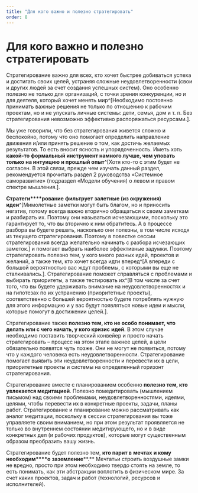 ```yaml
---
title: "Для кого важно и полезно стратегировать"
order: 8
---
```


# Для кого важно и полезно стратегировать

Стратегирование важно для всех, кто хочет быстрее добиваться успеха и достигать своих целей, устраняя сложные неудовлетворенности (свои и других людей за счет создания успешных систем). Оно особенно полезно не только для организаций, с точки зрения конкуренции, но и для деятеля, который хочет менять мир^[Необходимо постоянно принимать важные решения не только по отношению к рабочим проектам, но и не упускать личные системы: дети, семья, дом и т. п. Без стратегирования невозможно эффективно распоряжаться ресурсами.].

Мы уже говорили, что без стратегирования живется сложно и беспокойно, потому что оно помогает определить направление движения и/или принять решение о том, как достичь желаемых результатов. То есть вносит ясность и упорядоченность. Иметь хоть **какой-то формальный инструмент намного лучше, чем уповать** **только** **на интуицию** **и прошлый опыт**^[Хотя кто-то с этим будет не согласен. В этой связи, прежде чем изучать данный раздел, рекомендуется прочитать раздел 2 руководства «Системное саморазвитие» (подраздел «Модели обучения) о левом и правом спектре мышления.].

**Стратеги****рование** **фильтрует** **залетные (из окружения)** **идеи**^[Мимолетные заметки могут быть благом, но и приносить негатив, потому всегда важно вторично обращаться к своим заметкам и разбирать их. Поэтому они называться исчезающими, поскольку это гарантирует то, что вы вторично к ним обратитесь. А в процессе разбора вы будете решать, насколько они полезны, в том числе исходя из текущего стратегирования. Поэтому в повестке сессии стратегирования всегда желательно начинать с разбора исчезающих заметок.] и помогает выбрать наиболее эффективные задумки. Поэтому стратегировать полезно тем, у кого много разных идей, проектов и желаний, а также тем, кто хочет всегда идти вперед^[А впереди с большой вероятностью вас ждут проблемы, с которыми вы еще не сталкивались.]. Стратегирование поможет справляться с проблемами и выбирать приоритеты, а также тестировать их^[В том числе за счет того, что вы будете удерживать внимание на неудовлетворенностях и на гипотезах по их устранению (приоритетные проекты), соответственно с большей вероятностью будете потреблять нужную для этого информацию и у вас будут появляться новые идеи и мысли, которые помогут в достижении целей.].

Стратегирование также **полезно тем, кто не особо понимает, что делать или с чего начать, у кого кризис** **идей**. В этом случае необходимо поставить творческий конвейер и просто начать стратегировать – процесс на этом этапе важнее целей, а цели обязательно появятся чуть позже. Они не могут не появиться, потому что у каждого человека есть неудовлетворенности. Стратегирование помогает выявить эти неудовлетворенности и перевести их в цели, приоритетные проекты и системы на определенный горизонт стратегирования.

Стратегирование вместе с планированием особенно **полезно тем, кто увлекается медитацией**. Полезно помедитировать (мышлением письмом) над своими проблемами, неудовлетворенностями, идеями, целями, чтобы перевести их в конкретные проекты, задачи, планы работ. Стратегирование и планирование можно рассматривать как аналог медитации, поскольку в сессии стратегирования вы тоже управляете своим вниманием, но при этом результат проявляется не только во внутреннем состоянии медитирующего, но и в виде конкретных дел (и рабочих продуктов), которые могут существенным образом преобразить вашу жизнь.

Стратегирование будет полезно тем, **кто парит в** **мечтах** **и кому необходим****о** **заземление****.** Мечтатьи строить воздушные замки не вредно, просто при этом необходимо твердо стоять на земле, то есть понимать, как эти абстракции воплотить в физическом мире. За счет каких проектов, задач и работ (технологий, ресурсов и исполнителей).